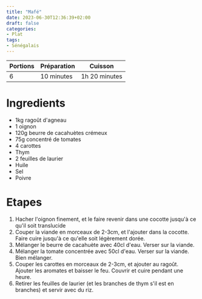 ```yaml
---
title: "Mafé"
date: 2023-06-30T12:36:39+02:00
draft: false
categories:
- Plat
tags:
- Sénégalais
---
```


| Portions | Préparation | Cuisson       |
|----------|-------------|---------------|
| 6        | 10 minutes  | 1h 20 minutes |

# Ingredients

- 1kg ragoût d'agneau
- 1 oignon
- 120g beurre de cacahuètes crémeux
- 75g concentré de tomates
- 4 carottes
- Thym
- 2 feuilles de laurier
- Huile
- Sel
- Poivre

# Etapes

1) Hacher l'oignon finement, et le faire revenir dans une cocotte jusqu'à ce qu'il soit translucide
2) Couper la viande en morceaux de 2-3cm, et l'ajouter dans la cocotte. Faire cuire jusqu'à ce qu'elle soit légèrement dorée.
3) Mélanger le beurre de cacahuète avec 40cl d'eau. Verser sur la viande.
4) Mélanger la tomate concentrée avec 50cl d'eau. Verser sur la viande. Bien mélanger.
5) Couper les carottes en morceaux de 2-3cm, et ajouter au ragoût. Ajouter les aromates et baisser le feu. Couvrir et cuire pendant une heure.
6) Retirer les feuilles de laurier (et les branches de thym s'il est en branches) et servir avec du riz.